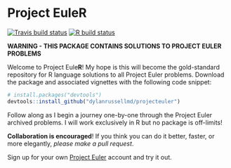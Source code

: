 
<!-- README.md is generated from README.Rmd. Please edit that file -->

# Project EuleR

<!-- badges: start -->

[![Travis build
status](https://travis-ci.com/dylanrussellmd/projecteuler.svg?branch=master)](https://travis-ci.com/dylanrussellmd/projecteuler)
[![R build
status](https://github.com/dylanrussellmd/projecteuler/workflows/R-CMD-check/badge.svg)](https://github.com/dylanrussellmd/projecteuler/actions)
<!-- badges: end -->

**WARNING - THIS PACKAGE CONTAINS SOLUTIONS TO PROJECT EULER PROBLEMS**

Welcome to Project Eule**R**\! My hope is this will become the
gold-standard repository for R language solutions to all Project Euler
problems. Download the package and associated vignettes with the
following code snippet:

``` r
# install.packages("devtools")
devtools::install_github("dylanrussellmd/projecteuler")
```

Follow along as I begin a journey one-by-one through the Project Euler
archived problems. I will work exclusively in R but no package is
off-limits\!

**Collaboration is encouraged**\! If you think you can do it better,
faster, or more elegantly, *please make a pull request*.

Sign up for your own [Project Euler](https://projecteuler.net/) account
and try it out.
